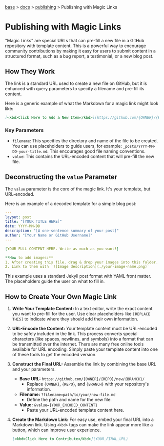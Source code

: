 [base](../README.md) > [docs](./README.md) > [publishing](./publishing.md) > Publishing with Magic Links

# Publishing with Magic Links

"Magic Links" are special URLs that can pre-fill a new file in a GitHub
repository with template content.
This is a powerful way to encourage community contributions by making it easy
for users to submit content in a structured format, such as a bug report, a
testimonial, or a new blog post.

## How They Work

The link is a standard URL used to create a new file on GitHub, but it is
enhanced with query parameters to specify a filename and pre-fill its
content.

Here is a generic example of what the Markdown for a magic link might look
like:

```markdown
[<kbd>Click Here to Add a New Item</kbd>](https://github.com/{OWNER}/{REPO}/new/{BRANCH}/?filename={PATH_TO_FILE}&value={URL_ENCODED_CONTENT})
```

### Key Parameters

- `filename`: This specifies the directory and name of the file to be created.
  You can use placeholders to guide users, for example:
  `_posts/YYYY-MM-DD-your-title.md`.
  This encourages good file naming conventions.
- `value`: This contains the URL-encoded content that will pre-fill the new
  file.

## Deconstructing the `value` Parameter

The `value` parameter is the core of the magic link.
It's your template, but URL-encoded.

Here is an example of a decoded template for a simple blog post:

```yaml
---
layout: post
title: "[YOUR TITLE HERE]"
date: YYYY-MM-DD
description: "[A one-sentence summary of your post]"
author: "[Your Name or GitHub Username]"
---

[YOUR FULL CONTENT HERE. Write as much as you want!]

**How to add images:**
1. After creating this file, drag & drop your images into this folder.
2. Link to them with `![Image description](./your-image-name.png)`
```

This example uses a standard Jekyll post format with YAML front matter.
The placeholders guide the user on what to fill in.

## How to Create Your Own Magic Link

1.  **Write Your Template Content:** In a text editor, write the exact
    content you want to pre-fill for the user.
    Use clear placeholders like `[REPLACE THIS]` to indicate where they should
    add their own information.

2.  **URL-Encode the Content:** Your template content must be URL-encoded to
    be safely included in the link.
    This process converts special characters (like spaces, newlines, and
    symbols) into a format that can be transmitted over the internet.
    There are many free online tools available for URL encoding.
    Simply paste your template content into one of these tools to get the
    encoded version.

3.  **Construct the Final URL:** Assemble the link by combining the base URL
    and your parameters.
    - **Base URL:** `https://github.com/{OWNER}/{REPO}/new/{BRANCH}/`
      - Replace `{OWNER}`, `{REPO}`, and `{BRANCH}` with your repository's
        information.
    - **Filename:** `?filename=path/to/your/new-file.md`
      - Define the path and name for the new file.
    - **Value:** `&value={YOUR_ENCODED_CONTENT}`
      - Paste your URL-encoded template content here.

4.  **Create the Markdown Link:** For easy use, embed your final URL into a
    Markdown link.
    Using `<kbd>` tags can make the link appear more like a button, which can
    improve user experience.

    ```markdown
    [<kbd>Click Here to Contribute</kbd>](YOUR_FINAL_URL)
    ```
